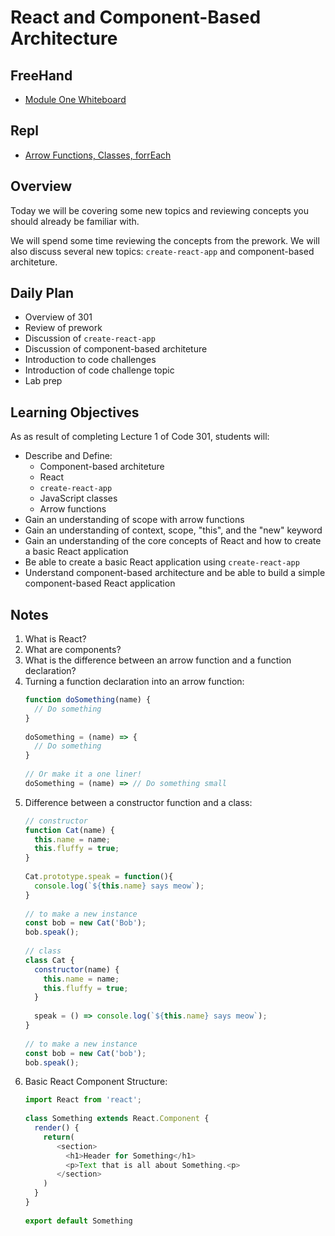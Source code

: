 # React and Component-Based Architecture

## FreeHand

- [Module One Whiteboard](https://ryangallaway792749.invisionapp.com/freehand/301d82--Module-One-UYMzWH3LR?dsid_h=413d1fbb8677b1ed7b3e1e68dc68aeb856379a80589900f96f44377485e199ce&uid_h=cbbb57444f578b18334d6da7da4326ffef2a73ddf9d3e7cb64238df31b3b81d0)

## Repl

- [Arrow Functions, Classes, forrEach](https://replit.com/@rkgallaway/301d82-classes-arrow-functions-forEach)

## Overview

Today we will be covering some new topics and reviewing concepts you should already be familiar with.

We will spend some time reviewing the concepts from the prework. We will also discuss several new topics: `create-react-app` and component-based architeture.

## Daily Plan

- Overview of 301
- Review of prework
- Discussion of `create-react-app`
- Discussion of component-based architeture
- Introduction to code challenges
- Introduction of code challenge topic
- Lab prep

## Learning Objectives

As as result of completing Lecture 1 of Code 301, students will: 

- Describe and Define:
  - Component-based architeture
  - React
  - `create-react-app`
  - JavaScript classes
  - Arrow functions
- Gain an understanding of scope with arrow functions
- Gain an understanding of context, scope, "this", and the "new" keyword
- Gain an understanding of the core concepts of React and how to create a basic React application
- Be able to create a basic React application using `create-react-app`
- Understand component-based architecture and be able to build a simple component-based React application

## Notes

1. What is React?
1. What are components?
1. What is the difference between an arrow function and a function declaration?
1. Turning a function declaration into an arrow function:
   ```javascript
   function doSomething(name) {
     // Do something
   }
 
   doSomething = (name) => {
     // Do something 
   }
 
   // Or make it a one liner!
   doSomething = (name) => // Do something small
   ```
1. Difference between a constructor function and a class:
   ```javascript
   // constructor
   function Cat(name) {
     this.name = name;
     this.fluffy = true;
   }
 
   Cat.prototype.speak = function(){
     console.log(`${this.name} says meow`);
   }
 
   // to make a new instance
   const bob = new Cat('Bob');
   bob.speak();
 
   // class
   class Cat {
     constructor(name) {
       this.name = name;
       this.fluffy = true;
     }
 
     speak = () => console.log(`${this.name} says meow`);
   }
 
   // to make a new instance
   const bob = new Cat('bob');
   bob.speak();
   ```
1. Basic React Component Structure:
   ```javascript
   import React from 'react';
 
   class Something extends React.Component {
     render() {
       return(
          <section>
            <h1>Header for Something</h1>
            <p>Text that is all about Something.<p>
          </section>
       )
     }
   }
 
   export default Something
   ```
